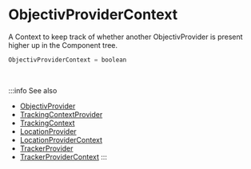 # ObjectivProviderContext

A Context to keep track of whether another ObjectivProvider is present higher up in the Component tree.

```ts
ObjectivProviderContext = boolean
```

<br />

:::info See also
- [ObjectivProvider](/tracking/react/api-reference/common/providers/ObjectivProvider.md)
- [TrackingContextProvider](/tracking/react/api-reference/common/providers/TrackingContextProvider.md)
- [TrackingContext](/tracking/react/api-reference/common/providers/TrackingContext.md)
- [LocationProvider](/tracking/react/api-reference/common/providers/LocationProvider.md)
- [LocationProviderContext](/tracking/react/api-reference/common/providers/LocationProviderContext.md)
- [TrackerProvider](/tracking/react/api-reference/common/providers/TrackerProvider.md)
- [TrackerProviderContext](/tracking/react/api-reference/common/providers/TrackerProviderContext.md)
:::
